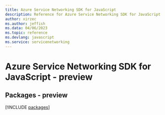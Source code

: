 ```yaml
---
title: Azure Service Networking SDK for JavaScript
description: Reference for Azure Service Networking SDK for JavaScript
author: xirzec
ms.author: jeffish
ms.data: 04/06/2023
ms.topic: reference
ms.devlang: javascript
ms.service: servicenetworking
---
```

# Azure Service Networking SDK for JavaScript - preview
## Packages - preview
[!INCLUDE [packages](service-networking-index.md)]